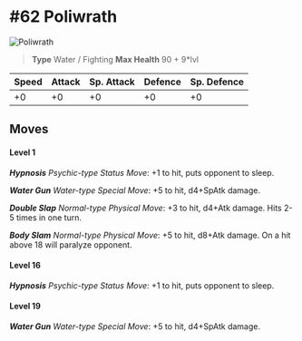# #62 Poliwrath


![Poliwrath](https://img.pokemondb.net/sprites/home/normal/1x/poliwrath.png)

> **Type** Water / Fighting
> **Max Health** 90 + 9\*lvl

| Speed | Attack | Sp. Attack | Defence | Sp. Defence |
| ----- | ------ | ---------- | ------- | ----------- |
| +0 | +0 | +0 | +0 | +0 |

## Moves
#### Level 1

***Hypnosis** Psychic-type Status Move*: +1 to hit, puts opponent to sleep.

***Water Gun** Water-type Special Move*: +5 to hit, d4+SpAtk damage. 

***Double Slap** Normal-type Physical Move*: +3 to hit, d4+Atk damage. Hits 2-5 times in one turn.

***Body Slam** Normal-type Physical Move*: +5 to hit, d8+Atk damage. On a hit above 18 will paralyze opponent.
#### Level 16

***Hypnosis** Psychic-type Status Move*: +1 to hit, puts opponent to sleep.
#### Level 19

***Water Gun** Water-type Special Move*: +5 to hit, d4+SpAtk damage. 

